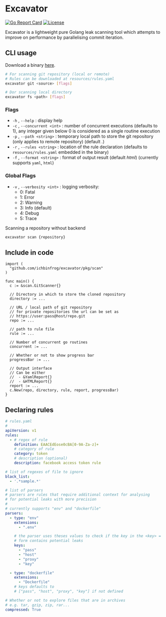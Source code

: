 # Excavator

[![Go Report Card](https://goreportcard.com/badge/ichbinfrog/excavator)](https://goreportcard.com/report/github.com/ichbinfrog/excavator)  [![License](https://img.shields.io/badge/License-Apache%202.0-blue.svg)](https://github.com/ichbinfrog/excavator/blob/master/LICENSE)

Excavator is a lightweight pure Golang leak scanning tool which attempts to improve on performance by parallelising commit iteration.

## CLI usage
Download a binary [here](https://github.com/ichbinfrog/excavator/releases).

```sh
# For scanning git repository (local or remote)
# Rules can be downloaded at resources/rules.yaml
excavator git <source> [flags]

# Dor scanning local directory
excavator fs <path> [flags]
```

### Flags

- `-h` , `--help` : display help
- `-c` , `--concurrent <int>` : number of concurrent executions (defaults to 1), any integer given below 0 is considered as a single routine execution
- `-p` , `--path <string>` : temporary local path to store the git repository (only applies to remote repository) (default *.*)
- `-r` , `--rules <string>` : location of the rule declaration (defaults to `resources/rules.yaml` embedded in the binary)
- `-f` , `--format <string>` : format of output result (default *html*) (currently supports `yaml`, `html`)

### Global Flags

- `-v` , `--verbosity <int>` : logging verbosity:
  - 0: Fatal 
  - 1: Error
  - 2: Warning 
  - 3: Info (default) 
  - 4: Debug 
  - 5: Trace

Scanning a repository without backend
```sh
excavator scan {repository}
```

## Include in code

```golang
import (
  "github.com/ichbinfrog/excavator/pkg/scan"
)

func main() {
  c := &scan.GitScanner{}

  // Directory in which to store the cloned repository
  directory := ...
  
  // URL / local path of git repository
  // for private repositories the url can be set as
  // https://user:pass@host/repo.git
  repo := ...
  
  // path to rule file
  rule := ...

  // Number of concurrent go routines 
  concurrent := ...

  // Whether or not to show progress bar
  progressBar := ...

  // Output interface
  // Can be either
  //  - &YamlReport{}
  //  - &HTMLReport{}
  report := ...
  c.New(repo, directory, rule, report, progressBar)
}
```

## Declaring rules

```yaml
# rules.yaml
#
apiVersion: v1
rules:
  - # regex of rule
    definition: EAACEdEose0cBA[0-9A-Za-z]+
    # category of rule
    category: token
    # description (optional)
    description: facebook access token rule

# list of regexes of file to ignore
black_list:
  - '.*sample.*'

# list of parsers
# parsers are rules that require additional context for analysing
# for potential leaks with more precision
#
# currently supports "env" and "dockerfile" 
parsers:
  - type: "env" 
    extensions:
      - ".env" 

    # the parser uses theses values to check if the key in the <key> = <value>
    # form contains potential leaks 
    keys:               
      - "pass"
      - "host"
      - "proxy"
      - "key"

  - type: "dockerfile"
    extensions:
      - "Dockerfile"
    # keys defaults to 
    # ["pass", "host", "proxy", "key"] if not defined

# Whether or not to explore files that are in archives
# e.g. tar, gzip, zip, rar...
compressed: True
```
